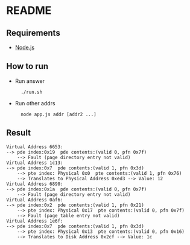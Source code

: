 # README

## Requirements

* [Node.js](http://nodejs.org)

## How to run

* Run answer
    
        ./run.sh
        
* Run other addrs

        node app.js addr [addr2 ...]

## Result

    Virtual Address 6653:
    --> pde index:0x19  pde contents:(valid 0, pfn 0x7f)
        --> Fault (page directory entry not valid)
    Virtual Address 1c13:
    --> pde index:0x7  pde contents:(valid 1, pfn 0x3d)
        --> pte index: Physical 0x0  pte contents:(valid 1, pfn 0x76)
        --> Translates to Physical Address 0xed3 --> Value: 12
    Virtual Address 6890:
    --> pde index:0x1a  pde contents:(valid 0, pfn 0x7f)
        --> Fault (page directory entry not valid)
    Virtual Address 0af6:
    --> pde index:0x2  pde contents:(valid 1, pfn 0x21)
        --> pte index: Physical 0x17  pte contents:(valid 0, pfn 0x7f)
        --> Fault (page table entry not valid)
    Virtual Address 1e6f:
    --> pde index:0x7  pde contents:(valid 1, pfn 0x3d)
        --> pte index: Physical 0x13  pte contents:(valid 0, pfn 0x16)
        --> Translates to Disk Address 0x2cf --> Value: 1c
